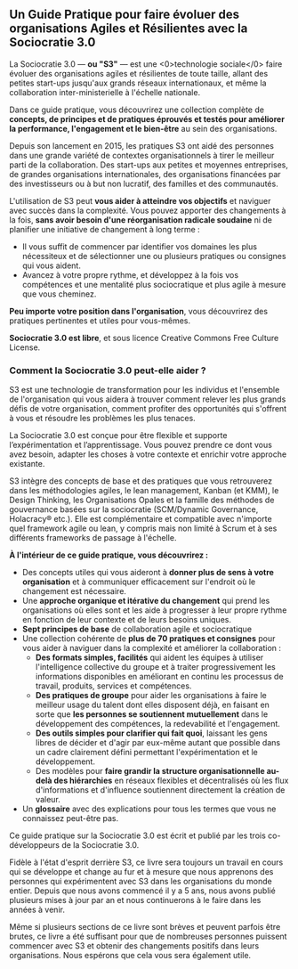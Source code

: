## Un Guide Pratique pour faire évoluer des organisations Agiles et Résilientes avec la Sociocratie 3.0

La Sociocratie 3.0 — **ou "S3"** — est une <0>technologie sociale</0> faire évoluer des organisations agiles et résilientes de toute taille, allant des petites start-ups jusqu'aux grands réseaux internationaux, et même la collaboration inter-ministerielle à l'échelle nationale.

Dans ce guide pratique, vous découvrirez une collection complète de **concepts, de principes et de pratiques éprouvés et testés pour améliorer la performance, l'engagement et le bien-être** au sein des organisations.

Depuis son lancement en 2015, les pratiques S3 ont aidé des personnes dans une grande variété de contextes organisationnels à tirer le meilleur parti de la collaboration. Des start-ups aux petites et moyennes entreprises, de grandes organisations internationales, des organisations financées par des investisseurs ou à but non lucratif, des familles et des communautés.

L'utilisation de S3 peut **vous aider à atteindre vos objectifs** et naviguer avec succès dans la complexité. Vous pouvez apporter des changements à la fois, **sans avoir besoin d'une réorganisation radicale soudaine** ni de planifier une initiative de changement à long terme :

- Il vous suffit de commencer par identifier vos domaines les plus nécessiteux et de sélectionner une ou plusieurs pratiques ou consignes qui vous aident.
- Avancez à votre propre rythme, et développez à la fois vos compétences et une mentalité plus sociocratique et plus agile à mesure que vous cheminez.

**Peu importe votre position dans l'organisation**, vous découvrirez des pratiques pertinentes et utiles pour vous-mêmes.

**Sociocratie 3.0 est libre**, et sous licence Creative Commons Free Culture License.

### Comment la Sociocratie 3.0 peut-elle aider ?

S3 est une technologie de transformation pour les individus et l'ensemble de l'organisation qui vous aidera à trouver comment relever les plus grands défis de votre organisation, comment profiter des opportunités qui s'offrent à vous et résoudre les problèmes les plus tenaces.

La Sociocratie 3.0 est conçue pour être flexible et supporte l’expérimentation et l’apprentissage. Vous pouvez prendre ce dont vous avez besoin, adapter les choses à votre contexte et enrichir votre approche existante.

S3 intègre des concepts de base et des pratiques que vous retrouverez dans les méthodologies agiles, le lean management, Kanban (et KMM), le Design Thinking, les Organisations Opales et la famille des méthodes de gouvernance basées sur la sociocratie (SCM/Dynamic Governance, Holacracy® etc.). Elle est complémentaire et compatible avec n'importe quel framework agile ou lean, y compris mais non limité à Scrum et à ses différents frameworks de passage à l'échelle.

**À l'intérieur de ce guide pratique, vous découvrirez :**

- Des concepts utiles qui vous aideront à **donner plus de sens à votre organisation** et à communiquer efficacement sur l'endroit où le changement est nécessaire.
- Une **approche organique et itérative du changement** qui prend les organisations où elles sont et les aide à progresser à leur propre rythme en fonction de leur contexte et de leurs besoins uniques.
- **Sept principes de base** de collaboration agile et sociocratique
- Une collection cohérente de **plus de 70 pratiques et consignes** pour vous aider à naviguer dans la complexité et améliorer la collaboration : 
    - **Des formats simples, facilités** qui aident les équipes à utiliser l'intelligence collective du groupe et à traiter progressivement les informations disponibles en améliorant en continu les processus de travail, produits, services et compétences.
    - **Des pratiques de groupe** pour aider les organisations à faire le meilleur usage du talent dont elles disposent déjà, en faisant en sorte que **les personnes se soutiennent mutuellement** dans le développement des compétences, la redevabilité et l'engagement.
    - **Des outils simples pour clarifier qui fait quoi**, laissant les gens libres de décider et d'agir par eux-même autant que possible dans un cadre clairement défini permettant l'expérimentation et le développement.
    - Des modèles pour **faire grandir la structure organisationnelle au-delà des hiérarchies** en réseaux flexibles et décentralisés où les flux d'informations et d'influence soutiennent directement la création de valeur.
- Un **glossaire** avec des explications pour tous les termes que vous ne connaissez peut-être pas.

Ce guide pratique sur la Sociocratie 3.0 est écrit et publié par les trois co-développeurs de la Sociocratie 3.0.

Fidèle à l'état d'esprit derrière S3, ce livre sera toujours un travail en cours qui se développe et change au fur et à mesure que nous apprenons des personnes qui expérimentent avec S3 dans les organisations du monde entier. Depuis que nous avons commencé il y a 5 ans, nous avons publié plusieurs mises à jour par an et nous continuerons à le faire dans les années à venir.

Même si plusieurs sections de ce livre sont brèves et peuvent parfois être brutes, ce livre a été suffisant pour que de nombreuses personnes puissent commencer avec S3 et obtenir des changements positifs dans leurs organisations. Nous espérons que cela vous sera également utile.